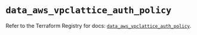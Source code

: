 # `data_aws_vpclattice_auth_policy`

Refer to the Terraform Registry for docs: [`data_aws_vpclattice_auth_policy`](https://registry.terraform.io/providers/hashicorp/aws/6.10.0/docs/data-sources/vpclattice_auth_policy).
